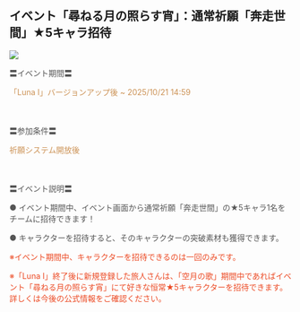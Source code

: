 ## イベント「尋ねる月の照らす宵」：通常祈願「奔走世間」★5キャラ招待
<img src="https://sdk.hoyoverse.com/upload/ann/2025/08/28/6e35602511f69777ce943d98b814943d_9079567635805616812_transformed.png">
<p style="white-space: pre-wrap;"><span style="color:rgba(85,85,85,1)">〓イベント期間〓</span></p><p style="white-space: pre-wrap;"><span style="color:rgba(204,146,85,1)">「Luna Ⅰ」バージョンアップ後 ~ <t class="t_lc" contenteditable="false">2025/10/21 14:59</t></span></p><p style="white-space: pre-wrap; min-height: 1.5em;"><span style="color:rgba(204,146,85,1)"> </span></p><p style="white-space: pre-wrap;"><span style="color:rgba(85,85,85,1)">〓参加条件〓</span></p><p style="white-space: pre-wrap;"><span style="color:rgba(204,146,85,1)">祈願システム開放後</span></p><p style="white-space: pre-wrap; min-height: 1.5em;"> </p><p style="white-space: pre-wrap;"><span style="color:rgba(85,85,85,1)">〓イベント説明〓</span></p><p style="white-space: pre-wrap;"><span style="color:rgba(85,85,85,1)">● イベント期間中、イベント画面から通常祈願「奔走世間」の★5キャラ1名をチームに招待できます！</span></p><p style="white-space: pre-wrap;"><span style="color:rgba(85,85,85,1)">● キャラクターを招待すると、そのキャラクターの突破素材も獲得できます。</span></p><p style="white-space: pre-wrap;"><span style="color:rgba(236,73,35,1)">※イベント期間中、キャラクターを招待できるのは一回のみです。</span></p><p style="white-space: pre-wrap;"><span style="color:rgba(236,73,35,1)">※「Luna Ⅰ」終了後に新規登録した旅人さんは、「空月の歌」期間中であればイベント「尋ねる月の照らす宵」にて好きな恒常★5キャラクターを招待できます。詳しくは今後の公式情報をご確認ください。</span></p>
